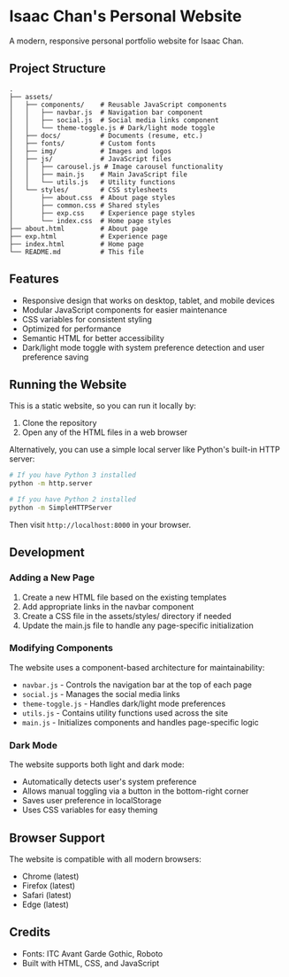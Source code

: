 # Isaac Chan's Personal Website

A modern, responsive personal portfolio website for Isaac Chan.

## Project Structure

```
.
├── assets/
│   ├── components/    # Reusable JavaScript components
│   │   ├── navbar.js  # Navigation bar component
│   │   ├── social.js  # Social media links component
│   │   └── theme-toggle.js # Dark/light mode toggle
│   ├── docs/          # Documents (resume, etc.)
│   ├── fonts/         # Custom fonts
│   ├── img/           # Images and logos
│   ├── js/            # JavaScript files
│   │   ├── carousel.js # Image carousel functionality
│   │   ├── main.js    # Main JavaScript file
│   │   └── utils.js   # Utility functions
│   └── styles/        # CSS stylesheets
│       ├── about.css  # About page styles
│       ├── common.css # Shared styles
│       ├── exp.css    # Experience page styles
│       └── index.css  # Home page styles
├── about.html         # About page
├── exp.html           # Experience page
├── index.html         # Home page
└── README.md          # This file
```

## Features

- Responsive design that works on desktop, tablet, and mobile devices
- Modular JavaScript components for easier maintenance
- CSS variables for consistent styling
- Optimized for performance
- Semantic HTML for better accessibility
- Dark/light mode toggle with system preference detection and user preference saving

## Running the Website

This is a static website, so you can run it locally by:

1. Clone the repository
2. Open any of the HTML files in a web browser

Alternatively, you can use a simple local server like Python's built-in HTTP server:

```bash
# If you have Python 3 installed
python -m http.server

# If you have Python 2 installed
python -m SimpleHTTPServer
```

Then visit `http://localhost:8000` in your browser.

## Development

### Adding a New Page

1. Create a new HTML file based on the existing templates
2. Add appropriate links in the navbar component
3. Create a CSS file in the assets/styles/ directory if needed
4. Update the main.js file to handle any page-specific initialization

### Modifying Components

The website uses a component-based architecture for maintainability:

- `navbar.js` - Controls the navigation bar at the top of each page
- `social.js` - Manages the social media links
- `theme-toggle.js` - Handles dark/light mode preferences
- `utils.js` - Contains utility functions used across the site
- `main.js` - Initializes components and handles page-specific logic

### Dark Mode

The website supports both light and dark mode:

- Automatically detects user's system preference
- Allows manual toggling via a button in the bottom-right corner
- Saves user preference in localStorage
- Uses CSS variables for easy theming

## Browser Support

The website is compatible with all modern browsers:

- Chrome (latest)
- Firefox (latest)
- Safari (latest)
- Edge (latest)

## Credits

- Fonts: ITC Avant Garde Gothic, Roboto
- Built with HTML, CSS, and JavaScript
